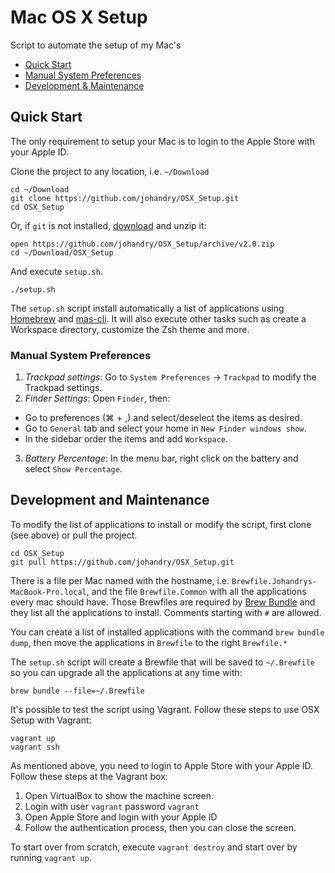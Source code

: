 # Mac OS X Setup
Script to automate the setup of my Mac's

- [Quick Start](#quick-start)
- [Manual System Preferences](#manual-system-preferences)
- [Development & Maintenance](#development-and-maintenance)

## Quick Start

The only requirement to setup your Mac is to login to the Apple Store with your Apple ID.

Clone the project to any location, i.e. `~/Download`

	cd ~/Download
	git clone https://github.com/johandry/OSX_Setup.git
	cd OSX_Setup

Or, if `git` is not installed, [download](https://github.com/johandry/OSX_Setup/archive/v2.0.zip) and unzip it:

	open https://github.com/johandry/OSX_Setup/archive/v2.0.zip
	cd ~/Download/OSX_Setup

And execute `setup.sh`.

	./setup.sh

The `setup.sh` script install automatically a list of applications using [Homebrew](https://brew.sh/) and [mas-cli](https://github.com/mas-cli/mas). It will also execute other tasks such as create a Workspace directory, customize the Zsh theme and more.

### Manual System Preferences

1. *Trackpad settings*: Go to `System Preferences` -> `Trackpad` to modify the Trackpad settings.
2. *Finder Settings*: Open `Finder`, then:
  * Go to preferences (&#8984; + ,) and select/deselect the items as desired.
  * Go to `General` tab and select your home in `New Finder windows show`.
  * In the sidebar order the items and add `Workspace`.
3. *Battery Percentage*: In the menu bar, right click on the battery and select `Show Percentage`.

## Development and Maintenance
To modify the list of applications to install or modify the script, first clone (see above) or pull the project.

	cd OSX_Setup
	git pull https://github.com/johandry/OSX_Setup.git

There is a file per Mac named with the hostname, i.e. `Brewfile.Johandrys-MacBook-Pro.local`, and the file `Brewfile.Common` with all the applications every mac should have. Those Brewfiles are required by [Brew Bundle](https://github.com/Homebrew/homebrew-bundle) and they list all the applications to install. Comments starting with `#` are allowed.

You can create a list of installed applications with the command `brew bundle dump`, then move the applications in `Brewfile` to the right `Brewfile.*`

The `setup.sh` script will create a Brewfile that will be saved to `~/.Brewfile` so you can upgrade all the applications at any time with:

	brew bundle --file=~/.Brewfile

It's possible to test the script using Vagrant. Follow these steps to use OSX Setup with Vagrant:

	vagrant up
	vagrant ssh

As mentioned above, you need to login to Apple Store with your Apple ID. Follow these steps at the Vagrant box:

1. Open VirtualBox to show the machine screen.
2. Login with user `vagrant` password `vagrant`
3. Open Apple Store and login with your Apple ID
4. Follow the authentication process, then you can close the screen.

To start over from scratch, execute `vagrant destroy` and start over by running `vagrant up`.
